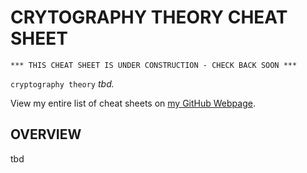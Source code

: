 # CRYTOGRAPHY THEORY CHEAT SHEET

```
*** THIS CHEAT SHEET IS UNDER CONSTRUCTION - CHECK BACK SOON ***
```

`cryptography theory` _tbd._

View my entire list of cheat sheets on
[my GitHub Webpage](https://jeffdecola.github.io/my-cheat-sheets/).

## OVERVIEW

tbd
